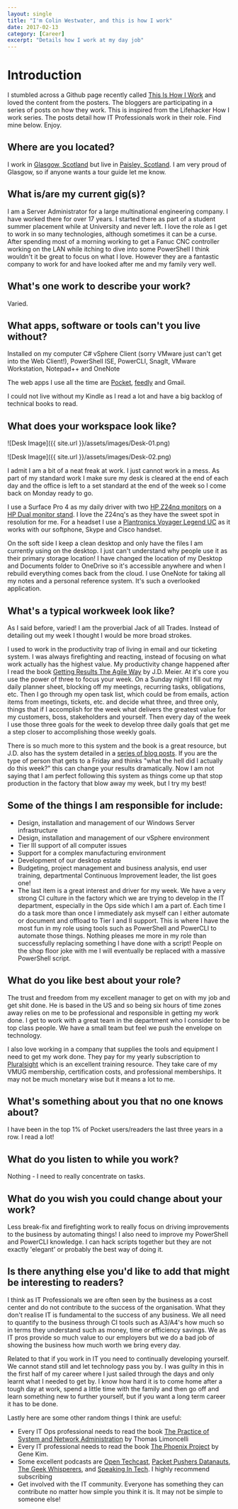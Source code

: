 ```yaml
---
layout: single
title: "I'm Colin Westwater, and this is how I work"
date: 2017-02-13
category: [Career]
excerpt: "Details how I work at my day job"
---
```

# Introduction
I stumbled across a Github page recently called [This Is How I Work](https://github.com/adbertram/HowIWorkIT) and loved the content from the posters. The bloggers are participating in a series of posts on how they work. This is inspired from the Lifehacker How I work series. The posts detail how IT Professionals work in their role.  Find mine below.  Enjoy.

## Where are you located?
I work in [Glasgow, Scotland](https://en.wikipedia.org/wiki/Glasgow) but live in [Paisley, Scotland](https://en.wikipedia.org/wiki/Paisley,_Renfrewshire). I am very proud of Glasgow, so if anyone wants a tour guide let me know.

## What is/are my current gig(s)?
I am a Server Administrator for a large multinational engineering company. I have worked there for over 17 years.  I started there as part of a student summer placement while at University and never left.  I love the role as I get to work in so many technologies, although sometimes it can be a curse.  After spending most of a morning working to get a Fanuc CNC controller working on the LAN while itching to dive into some PowerShell I think wouldn't it be great to focus on what I love.  However they are a fantastic company to work for and have looked after me and my family very well.

## What's one work to describe your work?
Varied.

## What apps, software or tools can't you live without?
Installed on my computer C# vSphere Client (sorry VMware just can't get into the Web Client!), PowerShell ISE, PowerCLI, SnagIt, VMware Workstation, Notepad++ and OneNote

The web apps I use all the time are [Pocket](https://getpocket.com/), [feedly](https://feedly.com/) and Gmail.

I could not live without my Kindle as I read a lot and have a big backlog of technical books to read.

## What does your workspace look like?

![Desk Image]({{ site.url }}/assets/images/Desk-01.png)

![Desk Image]({{ site.url }}/assets/images/Desk-02.png)

I admit I am a bit of a neat freak at work.  I just cannot work in a mess.  As part of my standard work I make sure my desk is cleared at the end of each day and the office is left to a set standard at the end of the week so I come back on Monday ready to go.

I use a Surface Pro 4 as my daily driver with two [HP Z24nq monitors](http://www8.hp.com/uk/en/products/monitors/product-detail.html?oid=7594329) on a [HP Dual monitor stand](http://store.hp.com/UKStore/Merch/Product.aspx?id=AW664AA&opt=AC3&sel=ACC).  I love the Z24nq's as they have the sweet spot in resolution for me.  For a headset I use a [Plantronics Voyager Legend UC](http://www.plantronics.com/uk/product/voyager-legend-uc?skuId=sku6530087) as it works with our softphone, Skype and Cisco handset.

On the soft side I keep a clean desktop and only have the files I am currently using on the desktop.  I just can't understand why people use it as their primary storage location!  I have changed the location of my Desktop and Documents folder to OneDrive so it's accessible anywhere and when I rebuild everything comes back from the cloud.  I use OneNote for taking all my notes and a personal reference system.  It's such a overlooked application.

## What's a typical workweek look like?
As I said before, varied!  I am the proverbial Jack of all Trades. Instead of detailing out my week I thought I would be more broad strokes.

I used to work in the productivity trap of living in email and our ticketing system. I was always firefighting and reacting, instead of focusing on what work actually has the highest value.  My productivity change happened after I read the book [Getting Results The Agile Way](https://www.amazon.co.uk/Getting-Results-Agile-Way-Personal-ebook/dp/B005X0MFD2/ref=sr_1_1?s=digital-text&ie=UTF8&qid=1486759439&sr=1-1&keywords=getting+results+the+agile+way) by J.D. Meier.  At it's core you use the power of three to focus your week.  On a Sunday night I fill out my daily planner sheet, blocking off my meetings, recurring tasks, obligations, etc.  Then I go through my open task list, which could be from emails, action items from meetings, tickets, etc. and decide what three, and three only, things that if I accomplish for the week what delivers the greatest value for my customers, boss, stakeholders and yourself.  Then every day of the week I use those three goals for the week to develop three daily goals that get me a step closer to accomplishing those weekly goals.

There is so much more to this system and the book is a great resource, but J.D. also has the system detailed in a [series of blog posts](http://www.30daysofgettingresults.com/2011/10/overview.html).  If you are the type of person that gets to a Friday and thinks "what the hell did I actually do this week?" this can change your results dramatically.  Now I am not saying that I am perfect following this system as things come up that stop production in the factory that blow away my week, but I try my best!

## Some of the things I am responsible for include:
* Design, installation and management of our Windows Server infrastructure
* Design, installation and management of our vSphere environment
* Tier III support of all computer issues
* Support for a complex manufacturing environment
* Development of our desktop estate
* Budgeting, project management and business analysis, end user training, departmental Continuous Improvement leader, the list goes one!
* The last item is a great interest and driver for my week.  We have a very strong CI culture in the factory which we are trying to develop in the IT department, especially in the Ops side which I am a part of.  Each time I do a task more than once I immediately ask myself can I either automate or document and offload to Tier I and II support.  This is where I have the most fun in my role using tools such as PowerShell and PowerCLI to automate those things.  Nothing pleases me more in my role than successfully replacing something I have done with a script!  People on the shop floor joke with me I will eventually be replaced with a massive PowerShell script.

## What do you like best about your role?
The trust and freedom from my excellent manager to get on with my job and get shit done. He is based in the US and so being six hours of time zones away relies on me to be professional and responsible in getting my work done. I get to work with a great team in the department who I consider to be top class people.  We have a small team but feel we push the envelope on technology.

I also love working in a company that supplies the tools and equipment I need to get my work done.  They pay for my yearly subscription to [Pluralsight](https://www.pluralsight.com/) which is an excellent training resource.  They take care of my VMUG membership, certification costs, and professional memberships.  It may not be much monetary wise but it means a lot to me.

## What's something about you that no one knows about?
I have been in the top 1% of Pocket users/readers the last three years in a row.  I read a lot!

## What do you listen to while you work?
Nothing - I need to really concentrate on tasks.

## What do you wish you could change about your work?
Less break-fix and firefighting work to really focus on driving improvements to the business by automating things!  I also need to improve my PowerShell and PowerCLI knowledge. I can hack scripts together but they are not exactly 'elegant' or probably the best way of doing it.

## Is there anything else you'd like to add that might be interesting to readers?
I think as IT Professionals we are often seen by the business as a cost center and do not contribute to the success of the organisation.  What they don't realise IT is fundamental to the success of any business. We all need to quantify to the business through CI tools such as A3/A4's how much so in terms they understand such as money, time or efficiency savings.  We as IT pros provide so much value to our employers but we do a bad job of showing the business how much worth we bring every day.

Related to that if you work in IT you need to continually developing yourself.  We cannot stand still and let technology pass you by. I was guilty in this in the first half of my career where I just sailed through the days and only learnt what I needed to get by.  I know how hard it is to come home after a tough day at work, spend a little time with the family and then go off and learn something new to further yourself, but if you want a long term career it has to be done.

Lastly here are some other random things I think are useful:
* Every IT Ops professional needs to read the book [The Practice of System and Network Administration](https://www.amazon.co.uk/Practice-System-Network-Administration-ebook/dp/B01MFCSNQZ/ref=sr_1_1?s=books&ie=UTF8&qid=1486763493&sr=1-1&keywords=the+practice+of+system+and+network+administration) by Thomas Limoncelli
* Every IT professional needs to read the book [The Phoenix Project](https://www.amazon.co.uk/Phoenix-Project-DevOps-Helping-Business-ebook/dp/B00AZRBLHO/ref=sr_1_1?s=books&ie=UTF8&qid=1486763524&sr=1-1&keywords=the+phoenix+project) by Gene Kim.
* Some excellent podcasts are [Open Techcast](http://www.opentechcast.com/), [Packet Pushers Datanauts](http://packetpushers.net/series/datanauts-podcast/), [The Geek Whisperers](http://geek-whisperers.com/), and [Speaking In Tech](http://speakingintech.com/).  I highly recommend subscribing
* Get involved with the IT community. Everyone has something they can contribute no matter how simple you think it is. It may not be simple to someone else!
